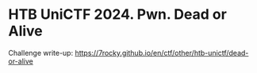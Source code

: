 # HTB UniCTF 2024. Pwn. Dead or Alive

Challenge write-up: https://7rocky.github.io/en/ctf/other/htb-unictf/dead-or-alive
